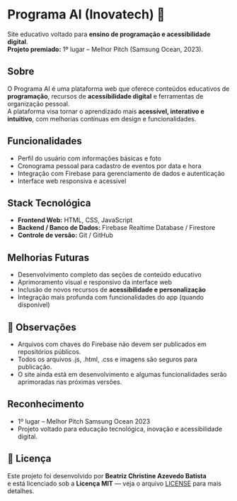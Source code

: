 # Programa AI (Inovatech) 🚀

Site educativo voltado para **ensino de programação e acessibilidade digital**.  
**Projeto premiado:** 1º lugar – Melhor Pitch (Samsung Ocean, 2023).

## Sobre

O Programa AI é uma plataforma web que oferece conteúdos educativos de **programação**, recursos de **acessibilidade digital** e ferramentas de organização pessoal.  
A plataforma visa tornar o aprendizado mais **acessível, interativo e intuitivo**, com melhorias contínuas em design e funcionalidades.

## Funcionalidades
 
- Perfil do usuário com informações básicas e foto  
- Cronograma pessoal para cadastro de eventos por data e hora  
- Integração com Firebase para gerenciamento de dados e autenticação  
- Interface web responsiva e acessível

## Stack Tecnológica

- **Frontend Web:** HTML, CSS, JavaScript  
- **Backend / Banco de Dados:** Firebase Realtime Database / Firestore  
- **Controle de versão:** Git / GitHub

## Melhorias Futuras

- Desenvolvimento completo das seções de conteúdo educativo  
- Aprimoramento visual e responsivo da interface web  
- Inclusão de novos recursos de **acessibilidade e personalização**  
- Integração mais profunda com funcionalidades do app (quando disponível)

## 📌 Observações
- Arquivos com chaves do Firebase não devem ser publicados em repositórios públicos.
- Todos os arquivos .js, .html, .css e imagens são seguros para publicação.
- O site ainda está em desenvolvimento e algumas funcionalidades serão aprimoradas nas próximas versões.

## Reconhecimento
- 1º lugar – Melhor Pitch Samsung Ocean 2023
- Projeto voltado para educação tecnológica, inovação e acessibilidade digital.

## 📄 Licença
Este projeto foi desenvolvido por **Beatriz Christine Azevedo Batista**  
e está licenciado sob a **Licença MIT** — veja o arquivo [LICENSE](LICENSE) para mais detalhes.
